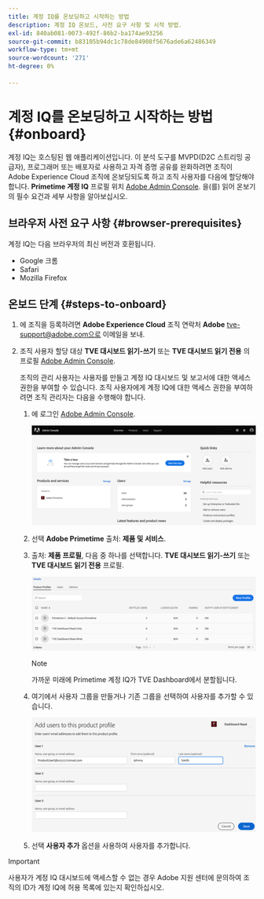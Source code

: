 ```yaml
---
title: 계정 IQ를 온보딩하고 시작하는 방법
description: 계정 IQ 온보드, 사전 요구 사항 및 시작 방법.
exl-id: 840ab081-0073-492f-86b2-ba174ae93256
source-git-commit: b83105b94dc1c78de84908f5676ade6a62486349
workflow-type: tm+mt
source-wordcount: '271'
ht-degree: 0%

---
```


# 계정 IQ를 온보딩하고 시작하는 방법 {#onboard}

계정 IQ는 호스팅된 웹 애플리케이션입니다. 이 분석 도구를 MVPD(D2C 스트리밍 공급자), 프로그래머 또는 배포자로 사용하고 자격 증명 공유를 완화하려면 조직이 Adobe Experience Cloud 조직에 온보딩되도록 하고 조직 사용자를 다음에 할당해야 합니다. **Primetime 계정 IQ** 프로필 위치 [Adobe Admin Console](https://adminconsole.adobe.com/). 을(를) 읽어 온보기의 필수 요건과 세부 사항을 알아보십시오.

## 브라우저 사전 요구 사항 {#browser-prerequisites}

계정 IQ는 다음 브라우저의 최신 버전과 호환됩니다.

* Google 크롬
* Safari
* Mozilla Firefox

## 온보드 단계 {#steps-to-onboard}

1. 에 조직을 등록하려면 **Adobe Experience Cloud** 조직 연락처 **Adobe** tve-support@adobe.com으로 이메일을 보내.

1. 조직 사용자 할당 대상 **TVE 대시보드 읽기-쓰기** 또는 **TVE 대시보드 읽기 전용** 의 프로필 [Adobe Admin Console](https://adminconsole.adobe.com/).

   조직의 관리 사용자는 사용자를 만들고 계정 IQ 대시보드 및 보고서에 대한 액세스 권한을 부여할 수 있습니다. 조직 사용자에게 계정 IQ에 대한 액세스 권한을 부여하려면 조직 관리자는 다음을 수행해야 합니다.

   1. 에 로그인 [Adobe Admin Console](https://adminconsole.adobe.com/).


      ![](assets/admin-console.png)

   1. 선택 **Adobe Primetime** 출처: **제품 및 서비스**.

   1. 출처: **제품 프로필**, 다음 중 하나를 선택합니다. **TVE 대시보드 읽기-쓰기** 또는 **TVE 대시보드 읽기 전용** 프로필.

      ![](assets/product-profiles.png)

      >[!NOTE]
      >
      >가까운 미래에 Primetime 계정 IQ가 TVE Dashboard에서 분할됩니다.

   1. 여기에서 사용자 그룹을 만들거나 기존 그룹을 선택하여 사용자를 추가할 수 있습니다.

      ![](assets/add-users-2profile.png)

   1. 선택 **사용자 추가** 옵션을 사용하여 사용자를 추가합니다.

>[!IMPORTANT]
>
>사용자가 계정 IQ 대시보드에 액세스할 수 없는 경우 Adobe 지원 센터에 문의하여 조직의 ID가 계정 IQ에 허용 목록에 있는지 확인하십시오.
